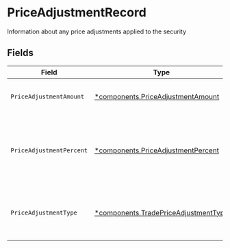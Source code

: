 # PriceAdjustmentRecord

Information about any price adjustments applied to the security


## Fields

| Field                                                                                                    | Type                                                                                                     | Required                                                                                                 | Description                                                                                              | Example                                                                                                  |
| -------------------------------------------------------------------------------------------------------- | -------------------------------------------------------------------------------------------------------- | -------------------------------------------------------------------------------------------------------- | -------------------------------------------------------------------------------------------------------- | -------------------------------------------------------------------------------------------------------- |
| `PriceAdjustmentAmount`                                                                                  | [*components.PriceAdjustmentAmount](../../models/components/priceadjustmentamount.md)                    | :heavy_minus_sign:                                                                                       | Total monetary value of the price_adjustment                                                             | {<br/>"value": "0.25"<br/>}                                                                              |
| `PriceAdjustmentPercent`                                                                                 | [*components.PriceAdjustmentPercent](../../models/components/priceadjustmentpercent.md)                  | :heavy_minus_sign:                                                                                       | The percent at which the price was adjusted. Expressed as a number from 0.00-100 (rounded to 2 decimals) | {<br/>"value": "0.25"<br/>}                                                                              |
| `PriceAdjustmentType`                                                                                    | [*components.TradePriceAdjustmentType](../../models/components/tradepriceadjustmenttype.md)              | :heavy_minus_sign:                                                                                       | The type of price adjustment being applied by the broker to the net price of the security                | MARKUP                                                                                                   |